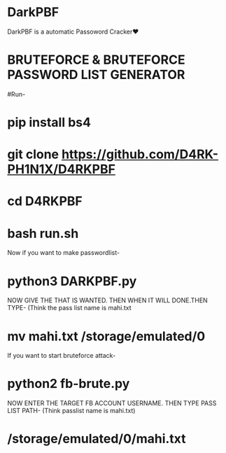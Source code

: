 # DarkPBF
DarkPBF is a automatic Passoword Cracker❤

# BRUTEFORCE & BRUTEFORCE PASSWORD LIST GENERATOR

#Run-

# pip install bs4

# git clone https://github.com/D4RK-PH1N1X/D4RKPBF

# cd D4RKPBF

# bash run.sh

Now if you want to make passwordlist-

# python3 DARKPBF.py
NOW GIVE THE THAT IS WANTED.
THEN WHEN IT WILL DONE.THEN TYPE-
(Think the pass list name is mahi.txt
# mv mahi.txt /storage/emulated/0

If you want to start bruteforce attack-

# python2 fb-brute.py
NOW ENTER THE TARGET FB ACCOUNT USERNAME.
THEN TYPE PASS LIST PATH-
(Think passlist name is mahi.txt)
# /storage/emulated/0/mahi.txt
